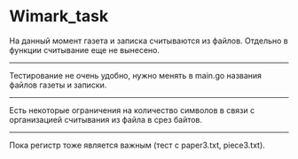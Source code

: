 # Wimark_task

На данный момент газета и записка считываются из файлов. Отдельно в функции считывание еще не вынесено.
***
Тестирование не очень удобно, нужно менять в main.go названия файлов газеты и записки.
***
Есть некоторые ограничения на количество символов в связи с организацией считывания из файла в срез байтов.
***
Пока регистр тоже является важным (тест с paper3.txt, piece3.txt).
